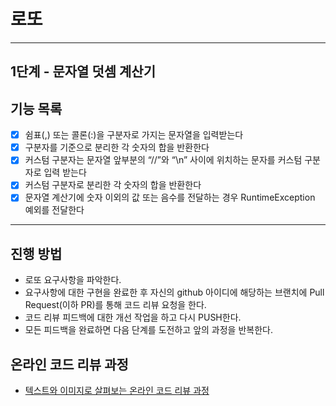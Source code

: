 # 로또

------

## 1단계 - 문자열 덧셈 계산기
## 기능 목록
- [x] 쉼표(,) 또는 콜론(:)을 구분자로 가지는 문자열을 입력받는다
- [x] 구분자를 기준으로 분리한 각 숫자의 합을 반환한다
- [x] 커스텀 구분자는 문자열 앞부분의 “//”와 “\n” 사이에 위치하는 문자를 커스텀 구분자로 입력 받는다
- [x] 커스텀 구분자로 분리한 각 숫자의 합을 반환한다
- [x] 문자열 계산기에 숫자 이외의 값 또는 음수를 전달하는 경우 RuntimeException 예외를 전달한다

------

## 진행 방법
* 로또 요구사항을 파악한다.
* 요구사항에 대한 구현을 완료한 후 자신의 github 아이디에 해당하는 브랜치에 Pull Request(이하 PR)를 통해 코드 리뷰 요청을 한다.
* 코드 리뷰 피드백에 대한 개선 작업을 하고 다시 PUSH한다.
* 모든 피드백을 완료하면 다음 단계를 도전하고 앞의 과정을 반복한다.

## 온라인 코드 리뷰 과정
* [텍스트와 이미지로 살펴보는 온라인 코드 리뷰 과정](https://github.com/next-step/nextstep-docs/tree/master/codereview)